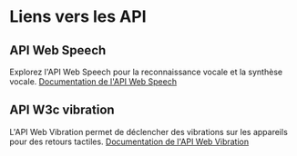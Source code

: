 # Liens vers les API
## API Web Speech
Explorez l'API Web Speech pour la reconnaissance vocale et la synthèse vocale.
[Documentation de l'API Web Speech](https://developer.mozilla.org/fr/docs/Web/API/Web_Speech_API)

## API W3c vibration
L'API Web Vibration permet de déclencher des vibrations sur les appareils pour des retours tactiles.
[Documentation de l'API Web Vibration](https://developer.mozilla.org/fr/docs/Web/API/Vibration_API)
